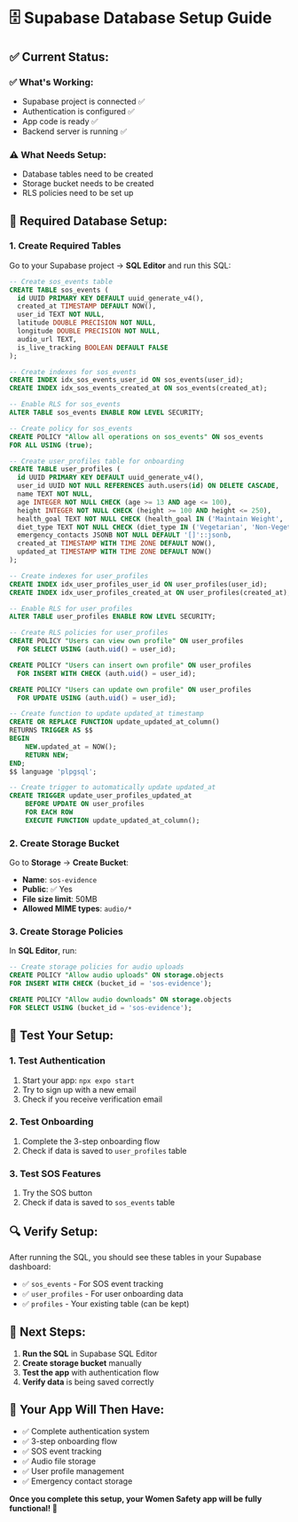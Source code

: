 # 🗄️ Supabase Database Setup Guide

## ✅ **Current Status:**

### **✅ What's Working:**
- Supabase project is connected ✅
- Authentication is configured ✅
- App code is ready ✅
- Backend server is running ✅

### **⚠️ What Needs Setup:**
- Database tables need to be created
- Storage bucket needs to be created
- RLS policies need to be set up

## 🔧 **Required Database Setup:**

### **1. Create Required Tables**

Go to your Supabase project → **SQL Editor** and run this SQL:

```sql
-- Create sos_events table
CREATE TABLE sos_events (
  id UUID PRIMARY KEY DEFAULT uuid_generate_v4(),
  created_at TIMESTAMP DEFAULT NOW(),
  user_id TEXT NOT NULL,
  latitude DOUBLE PRECISION NOT NULL,
  longitude DOUBLE PRECISION NOT NULL,
  audio_url TEXT,
  is_live_tracking BOOLEAN DEFAULT FALSE
);

-- Create indexes for sos_events
CREATE INDEX idx_sos_events_user_id ON sos_events(user_id);
CREATE INDEX idx_sos_events_created_at ON sos_events(created_at);

-- Enable RLS for sos_events
ALTER TABLE sos_events ENABLE ROW LEVEL SECURITY;

-- Create policy for sos_events
CREATE POLICY "Allow all operations on sos_events" ON sos_events
FOR ALL USING (true);

-- Create user_profiles table for onboarding
CREATE TABLE user_profiles (
  id UUID PRIMARY KEY DEFAULT uuid_generate_v4(),
  user_id UUID NOT NULL REFERENCES auth.users(id) ON DELETE CASCADE,
  name TEXT NOT NULL,
  age INTEGER NOT NULL CHECK (age >= 13 AND age <= 100),
  height INTEGER NOT NULL CHECK (height >= 100 AND height <= 250),
  health_goal TEXT NOT NULL CHECK (health_goal IN ('Maintain Weight', 'Weight Loss', 'Weight Gain', 'General Wellness')),
  diet_type TEXT NOT NULL CHECK (diet_type IN ('Vegetarian', 'Non-Vegetarian', 'Vegan', 'Other')),
  emergency_contacts JSONB NOT NULL DEFAULT '[]'::jsonb,
  created_at TIMESTAMP WITH TIME ZONE DEFAULT NOW(),
  updated_at TIMESTAMP WITH TIME ZONE DEFAULT NOW()
);

-- Create indexes for user_profiles
CREATE INDEX idx_user_profiles_user_id ON user_profiles(user_id);
CREATE INDEX idx_user_profiles_created_at ON user_profiles(created_at);

-- Enable RLS for user_profiles
ALTER TABLE user_profiles ENABLE ROW LEVEL SECURITY;

-- Create RLS policies for user_profiles
CREATE POLICY "Users can view own profile" ON user_profiles
  FOR SELECT USING (auth.uid() = user_id);

CREATE POLICY "Users can insert own profile" ON user_profiles
  FOR INSERT WITH CHECK (auth.uid() = user_id);

CREATE POLICY "Users can update own profile" ON user_profiles
  FOR UPDATE USING (auth.uid() = user_id);

-- Create function to update updated_at timestamp
CREATE OR REPLACE FUNCTION update_updated_at_column()
RETURNS TRIGGER AS $$
BEGIN
    NEW.updated_at = NOW();
    RETURN NEW;
END;
$$ language 'plpgsql';

-- Create trigger to automatically update updated_at
CREATE TRIGGER update_user_profiles_updated_at 
    BEFORE UPDATE ON user_profiles 
    FOR EACH ROW 
    EXECUTE FUNCTION update_updated_at_column();
```

### **2. Create Storage Bucket**

Go to **Storage** → **Create Bucket**:
- **Name**: `sos-evidence`
- **Public**: ✅ Yes
- **File size limit**: 50MB
- **Allowed MIME types**: `audio/*`

### **3. Create Storage Policies**

In **SQL Editor**, run:

```sql
-- Create storage policies for audio uploads
CREATE POLICY "Allow audio uploads" ON storage.objects
FOR INSERT WITH CHECK (bucket_id = 'sos-evidence');

CREATE POLICY "Allow audio downloads" ON storage.objects
FOR SELECT USING (bucket_id = 'sos-evidence');
```

## 🧪 **Test Your Setup:**

### **1. Test Authentication**
1. Start your app: `npx expo start`
2. Try to sign up with a new email
3. Check if you receive verification email

### **2. Test Onboarding**
1. Complete the 3-step onboarding flow
2. Check if data is saved to `user_profiles` table

### **3. Test SOS Features**
1. Try the SOS button
2. Check if data is saved to `sos_events` table

## 🔍 **Verify Setup:**

After running the SQL, you should see these tables in your Supabase dashboard:

- ✅ `sos_events` - For SOS event tracking
- ✅ `user_profiles` - For user onboarding data
- ✅ `profiles` - Your existing table (can be kept)

## 🚀 **Next Steps:**

1. **Run the SQL** in Supabase SQL Editor
2. **Create storage bucket** manually
3. **Test the app** with authentication flow
4. **Verify data** is being saved correctly

## 📱 **Your App Will Then Have:**

- ✅ Complete authentication system
- ✅ 3-step onboarding flow
- ✅ SOS event tracking
- ✅ Audio file storage
- ✅ User profile management
- ✅ Emergency contact storage

**Once you complete this setup, your Women Safety app will be fully functional! 🎉**

